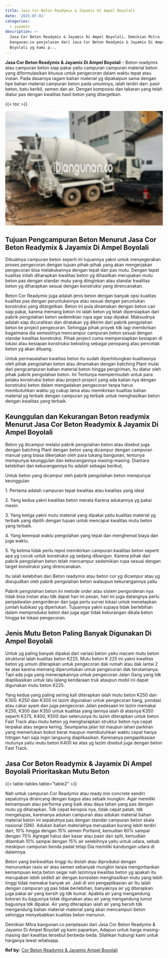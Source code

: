 ```yaml
---
title: Jasa Cor Beton Readymix & Jayamix Di Ampel Boyolali
date: '2025-07-01'
categories:
  - jayamix
description: >-
  Jasa Cor Beton Readymix & Jayamix Di Ampel Boyolali. Demikian Mitra
  bangunan.co penjelasan dari Jasa Cor Beton Readymix & Jayamix Di Ampel
  Boyolali yg kami p...
---
```


**Jasa Cor Beton Readymix & Jayamix Di Ampel Boyolali** – Beton readymix atau campuran beton siap pakai yaitu campuran campuran material beton yang diformulasikan khusus untuk pengecoran dalam waktu tepat atau instan. Pada dasarnya ragam bahan material yg dipakaipun sama dengan tipe bahan material campuran beton pada umumnya, ialah terdiri dari: pasir beton, batu kerikil, semen dan air. Dengan komposisi dan takaran yang telah diatur pas dengan kwalitas hasil beton yang ditargetkan.

{{< toc >}}

![Jasa Cor Beton Readymix & Jayamix Di Ampel Boyolali](/images/jasa-cor-readymix-19.png)

## Tujuan Pengcampuran Beton Menurut Jasa Cor Beton Readymix & Jayamix Di Ampel Boyolali

Dibuatnya campuran beton seperti ini tujuannya yakni untuk menyegerakan proses pengecoran dengan tujuan pihak-pihak yang akan mengerjakan pengecoran bisa melakukannya dengan tepat dan pas mutu. Dengan tepat kualitas inilah diharapkan kwalitas beton yg dihasilkan merupakan mutu beton pas dengan standar mutu yang diinginkan atau standar kwalitas beton yg diharapkan sesuai dengan konstruksi yang direncanakan.

Beton Cor Readymix juga adalah jenis beton dengan banyak opsi kualitas kualitas pas dengan peruntukannya atau sesuai dengan peruntukan konstruksi yang ditargetkan. Beton ini pula dinamakan dengan beton cair siap pakai, karena memang beton ini ialah beton yg telah dipersiapkan dari pabrik pengolahan beton sedemikian rupa agar siap dipakai. Maksudnya adalah siap dicurahkan dan diratakan yg dikirim dari pabrik pengolahan beton ke project pengecoran. Sehingga pihak proyek tdk lagi memikirkan bagaimana dia semestinya mencampur campuran beton sesuai dengan standar kwalitas konstruksi. Pihak project cuma mempersiapkan kesiapan di lokasi atau kesiapan konstruksi bekisting sebagai penopang atau pencetak beton yg akan dituang.

Untuk permasalahan kwalitas beton itu sudah diperhitungkan kualitasnya oleh pihak pengolahan beton atau dinamakan dengan batching Plant mulai dari pengcampuran bahan material beton hingga pengiriman, itu diatur oleh pihak pabrik pengolahan beton. Ini Tentunya mempermudah untuk para pelaku konstruksi beton atau project-project yang ada kaitan nya dengan konstruksi beton dalam mengadakan pengecoran tanpa harus membutuhkan waktu yg cukup lama atau memikirkan kualitas bahan material yg terbaik dengan campuran yg terbaik untuk menghasilkan beton dengan kwalitas yang terbaik.

## Keunggulan dan Kekurangan Beton readymix Menurut Jasa Cor Beton Readymix & Jayamix Di Ampel Boyolali

Beton yg dicampur melalui pabrik pengolahan beton atau disebut juga dengan batching Plant dengan beton yang dicampur dengan campuran manual yang biasa dikerjakan oleh para tukang bangunan, tentunya mempunyai keunggulan dan kekurangannya masing-masing. Diantara kelebihan dan kekurangannya Itu adalah sebagai berikut;

Untuk beton yang dicampur oleh pabrik pengolahan beton mempunyai keunggulan

1\. Pertama adalah campuran tepat kwalitas atau kwalitas yang ideal

2\. Yang kedua yakni kwalitas beton merata Karena adukannya yg pakai mesin.

3\. Yang ketiga yakni mutu material yang dipakai yaitu kualitas material yg terbaik yang dipilih dengan tujuan untuk mencapai kwalitas mutu beton yang terbaik.

4\. Yang keempat waktu pengolahan yang tepat dan menghemat biaya dan juga waktu.

5\. Yg kelima tidak perlu repot memikirkan campuran kwalitas beton seperti apa yg cocok untuk konstruksi yg sedang dibangun. Karena pihak dari pabrik pengolahan beton telah mencampur sedemikian rupa sesuai dengan target konstruksi yang direncanakan.

Itu ialah kelebihan dari Beton readymix atau beton cor yg dicampur atau yg diwujudkan oleh pabrik pengolahan beton walaupun kekurangannya yaitu

Pabrik pengolahan beton ini metode order atau sistem pengorderan nya tidak bisa instan atau tdk dapat hari ini pesan, hari ini juga datangnya perlu penjadwalan pengorderan dan juga perlu survei lokasi untuk menetapkan jumlah kubikasi yg diperlukan. Tujuannya yakni supaya tidak berlebihan dalam memproduksi beton dan juga agar tidak kekurangan dikala beton hingga ke lokasi pengecoran.

## Jenis Mutu Beton Paling Banyak Digunakan Di Ampel Boyolali

Untuk yg paling banyak dipakai dari variasi beton yaitu macam mutu beton struktural ialah kualitas beton K225. Mutu beton K 225 ini yakni kwalitas beton yg umum diterapkan untuk pengecoran dak rumah atau dak lantai 2 ke atas karena memang diperuntukan untuk pengecoran dak terutamanya. Tapi ada juga yang menerapkannya untuk pengecoran Jalan Gang yang tdk diaplikasikan untuk lalu lalang kendaraan truk ataupun mobil ini dapat digunakan mutu beton K225.

Yang kedua yang paling sering kali diterapkan ialah mutu beton K250 dan K300. K250 dan K300 ini lazim digunakan untuk pengecoran tiang, pondasi atau cakar ayam dan juga pengecoran Jalan pedesaan ini lazim memakai K250, K300 dan K350 untuk kualitas yang lainnya ialah di atasnya K350 seperti K375, K400, K500 dan seterusnya itu lazim diterapkan untuk beton Fast Track atau mutu beton yg mengharapkan struktur beton nya cepat terpakai atau segera kering. Seumpama jalan tol maupun lahan parkiran yang memerlukan bobot berat maupun membutuhkan waktu cepat hanya hitngan hari saja ingin langsung diaplikasikan. Karenanya pengaplikasian mutunya yaitu mutu beton K400 ke atas yg lazim disebut juga dengan beton Fast Track.

## Jasa Cor Beton Readymix & Jayamix Di Ampel Boyolali Prioritaskan Mutu Beton

{{< table-tables table="table2" >}}

Nah untuk campuran Cor Readymix atau ready mix concrete sendiri sepatutnya dirancang dengan bagus atau sebaik mungkin. Agar memiliki kemampuan atau performa yang baik atau daya tahan yang pas dengan mutu yg diharapkan. Tdk cepat keropos nya, tidak cepat patah, tdk mengelupas, karenanya adukan campuran atau adukan material bahan material beton ini sepatutnya pas dengan standar campuran beton skala nasional (SNI). Adukan bahan materialnya merupakan kurang lebih terdiri dari; 10% hingga dengan 15% semen Portland, kemudian 60% sampai dengan 75% Agregat halus dan kasar atau pasir dan split, kemudian ditambah 10% sampai dengan 15% air selebihnya yaitu untuk udara, sebab meskipun campuran benda padat tetap Dia memiliki kandungan udara di dalamnya.

Beton yang berkwalitas tinggi itu diolah atau diproduksi dengan menurunkan rasio air atau semen sebanyak mungkin tanpa mengorbankan kemampuan kerja beton segar nah lazimnya kwalitas beton yg apakah itu merupakan lebih sedikit air dengan konsisten menghasilkan mutu yang lebih tinggi tidak memakai banyak air. Jadi di sini pengaplikasian air Itu ialah dengan campuran yg pas tidak berlebihan, banyaknya air yg diterapkan juga pakai air yang bersih yg tdk kumal. Apabila air yang mengandung kotoran itu bagusnya tidak digunakan atau air yang mengandung lumut bagusnya tdk dipakai. Air yang diterapkan ialah air yang bersih tdk mengandung bahan material-material yang akan mencampuri beton sehingga menyebabkan kualitas beton menurun.

Demikian Mitra bangunan.co penjelasan dari Jasa Cor Beton Readymix & Jayamix Di Ampel Boyolali yg kami paparkan, Adapun untuk harga masing-masing dari kwalitas tersebut berbeda-beda. Silahkan hubungi kami untuk harganya lewat whatsapp.

**Ref by:** [Cor Beton Readymix & Jayamix Ampel Boyolali](https://id.wikipedia.org/wiki/Cor)
